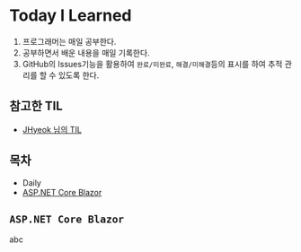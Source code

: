 # Today I Learned
1. 프로그래머는 매일 공부한다.
1. 공부하면서 배운 내용을 매일 기록한다.
1. GitHub의 Issues기능을 활용하여 `완료/미완료`, `해결/미해결`등의 표시를 하여 추적 관리를 할 수 있도록 한다.

## 참고한 TIL
- [JHyeok 님의 TIL](https://github.com/JHyeok/TIL)

## 목차
- Daily
- [ASP.NET Core Blazor](#blazor)


## `ASP.NET Core Blazor`
abc
